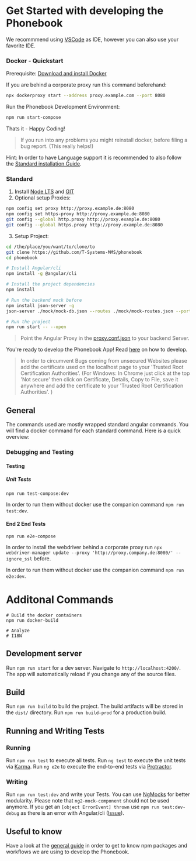 # Get Started with developing the Phonebook

We recommmend using [VSCode](https://code.visualstudio.com/) as IDE, however you can also use your favorite IDE.

### Docker - Quickstart

Prerequisite: [Download and install Docker](https://docs.docker.com/install/#supported-platforms)

If you are behind a corporate proxy run this command beforehand:

```bash
npx dockerproxy start --address proxy.example.com --port 8080
```

Run the Phonebook Development Environment:

```bash
npm run start-compose
```

Thats it - Happy Coding!

> If you run into any problems you might reinstall docker, before filing a bug report. (This really helps!)

Hint: In order to have Language support it is recommended to also follow the [Standard installation Guide](###Standard).

### Standard

1.  Install [Node LTS](https://nodejs.org/en/) and [GIT](https://git-scm.com/downloads)
2.  Optional setup Proxies:

```bash
npm config set proxy http://proxy.example.de:8080
npm config set https-proxy http://proxy.example.de:8080
git config --global http.proxy http://proxy.example.de:8080
git config --global https.proxy http://proxy.example.de:8080
```

3.  Setup Project:

```bash
cd /the/place/you/want/to/clone/to
git clone https://github.com/T-Systems-MMS/phonebook
cd phonebook

# Install Angular/cli
npm install -g @angular/cli

# Install the project dependencies
npm install

# Run the backend mock before
npm install json-server -g
json-server ./mock/mock-db.json --routes ./mock/mock-routes.json --port 8080

# Run the project
npm run start -- --open
```

> Point the Angular Proxy in the [proxy.conf.json](../../../proxy.conf.json) to your backend Server.

You're ready to develop the Phonebook App! Read [here](./general-guide.md) on how to develop.

> In order to circumvent Bugs coming from unsecured Websites please add the certificate used on the localhost page to your 'Trusted Root Certification Authorities'. (For Windows: In Chrome just click at the top 'Not secure' then click on Certificate, Details, Copy to File, save it anywhere and add the certificate to your 'Trusted Root Certification Authorities'. )

## General

The commands used are mostly wrapped standard angular commands.
You will find a docker command for each standard command.
Here is a quick overview:

### Debugging and Testing

#### Testing

##### Unit Tests

```
npm run test-compose:dev
```

In order to run them without docker use the companion command `npm run test:dev`.

#### End 2 End Tests

```
npm run e2e-compose
```

In order to install the webdriver behind a corporate proxy run `npx webdriver-manager update --proxy 'http://proxy.company.de:8080/' --ignore_ssl` before.

In order to run them without docker use the companion command `npm run e2e:dev`.

# Additonal Commands

```
# Build the docker containers
npm run docker-build

# Analyze
# I18N
```

## Development server

Run `npm run start` for a dev server. Navigate to `http://localhost:4200/`. The app will automatically reload if you change any of the source files.

## Build

Run `npm run build` to build the project. The build artifacts will be stored in the `dist/` directory. Run `npm run build-prod` for a production build.

## Running and Writing Tests

### Running

Run `npm run test` to execute all tests.
Run `ng test` to execute the unit tests via [Karma](https://karma-runner.github.io).
Run `ng e2e` to execute the end-to-end tests via [Protractor](http://www.protractortest.org/).

### Writing

Run `npm run test:dev` and write your Tests.
You can use [NgMocks](https://www.npmjs.com/package/ng-mocks) for better modularity. Please note that `ng2-mock-component` should not be used anymore.
If you get an `[object ErrorEvent] thrown` use `npm run test:dev-debug` as there is an error with Angular/cli ([Issue](https://github.com/angular/angular-cli/issues/7296)).

## Useful to know

Have a look at the [general guide](developer-guide/general-guide.md) in order to get to know npm packages and workflows we are using to develop the Phonebook.
